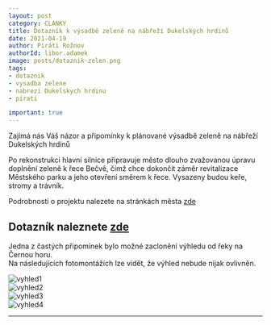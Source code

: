 ```yaml
---
layout: post
category: CLANKY
title: Dotazník k výsadbě zeleně na nábřeží Dukelských hrdinů
date: 2021-04-19
author: Piráti Rožnov
authorId: libor.adamek
image: posts/dotaznik-zelen.png  
tags: 
- dotaznik
- vysadba zelene
- nabrezi Dukelskych hrdinu
- pirati

important: true
---
```

Zajímá nás Váš názor a připomínky k plánované výsadbě zeleně na nábřeží Dukelských hrdinů

Po rekonstrukci hlavní silnice připravuje město dlouho zvažovanou úpravu doplnění zeleně k řece Bečvě, čímž chce dokončit záměr revitalizace Městského parku a jeho otevření směrem k řece. Vysazeny budou keře, stromy a trávník.

Podrobnosti o projektu nalezete na stránkách města [zde](https://www.roznov.cz/nabrezi-dukelskych-hrdinu-vysadba-zelene/d-30021)



## Dotazník naleznete [zde](https://forms.gle/8n7w6HSz5miibRqz6)

Jedna z častých připomínek bylo možné zaclonění výhledu od řeky na Černou horu. <br>Na následujících fotomontážích lze vidět, že výhled nebude nijak ovlivněn.

![vyhled1](https://roznov.pirati.cz/assets/img/posts//vyhled1.jpg)<br>
![vyhled2](https://roznov.pirati.cz/assets/img/posts//vyhled2.jpg)<br>
![vyhled3](https://roznov.pirati.cz/assets/img/posts//vyhled3.jpg)<br>
![vyhled4](https://roznov.pirati.cz/assets/img/posts//vyhled4.jpg)<br>

---

